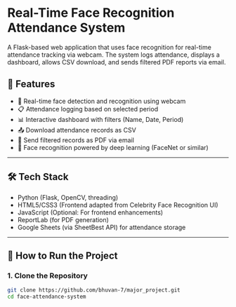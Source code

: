 # Real-Time Face Recognition Attendance System

A Flask-based web application that uses face recognition for real-time attendance tracking via webcam. The system logs attendance, displays a dashboard, allows CSV download, and sends filtered PDF reports via email.

## 🔧 Features

- 🎥 Real-time face detection and recognition using webcam
- 📋 Attendance logging based on selected period
- 📊 Interactive dashboard with filters (Name, Date, Period)
- 📤 Download attendance records as CSV
- 📧 Send filtered records as PDF via email
- 🧠 Face recognition powered by deep learning (FaceNet or similar)

---

## 🛠️ Tech Stack

- Python (Flask, OpenCV, threading)
- HTML5/CSS3 (Frontend adapted from Celebrity Face Recognition UI)
- JavaScript (Optional: For frontend enhancements)
- ReportLab (for PDF generation)
- Google Sheets (via SheetBest API) for attendance storage

---

## 🚀 How to Run the Project

### 1. Clone the Repository

```bash
git clone https://github.com/bhuvan-7/major_project.git
cd face-attendance-system
```
